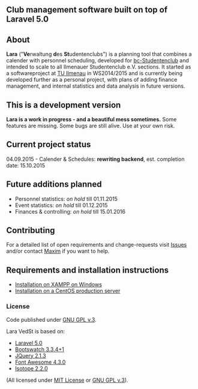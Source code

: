 ## Club management software built on top of Laravel 5.0

## About
**Lara** ("**Ve**rwaltung **d**es **St**udentenclubs") is a planning tool that combines a calender with personnel scheduling, developed for [bc-Studentenclub](http://www.bc-club.de) and intended to scale to all Ilmenauer Studentenclub e.V. sections.
It started as a softwareproject at [TU Ilmenau](http://tu-ilmenau.de) in WS2014/2015 and is currently being developed further as a personal project, with plans of adding finance management, and internal statistics and data analysis in future versions.


## This is a development version
**Lara is a work in progress - and a beautiful mess sometimes.**
Some features are missing. 
Some bugs are still alive.
Use at your own risk.


## Current project status
04.09.2015 - Calender & Schedules: **rewriting backend**, est. completion date: 15.10.2015


## Future additions planned
- Personnel statistics: *on hold* till 01.11.2015
- Event statistics: *on hold* till 01.12.2015
- Finances & controlling: *on hold* till 15.01.2016


## Contributing
For a detailed list of open requirements and change-requests visit [Issues](https://github.com/4D44H/lara-vedst/issues) and/or contact [Maxim](https://github.com/4D44H) if you want to help.
 

## Requirements and installation instructions
- [Installation on XAMPP on Windows](https://github.com/4D44H/lara-vedst/wiki/Installation-on-Windows)
- [Installation on a CentOS production server](https://github.com/4D44H/lara-vedst/wiki/Installation-on-Linux)


### License
Code published under [GNU GPL v.3](https://github.com/4D44H/lara-vedst/blob/master/LICENSE).

Lara VedSt is based on: 
- [Laravel 5.0](http://laravel.com)
- [Bootswatch 3.3.4+1](http://bootswatch.com)
- [JQuery 2.1.3](http://jquery.com)
- [Font Awesome 4.3.0](http://fortawesome.github.io/Font-Awesome) 
- [Isotope 2.2.0](http://isotope.metafizzy.co/)

(All licensed under [MIT License](http://opensource.org/licenses/MIT) or [GNU GPL v.3](http://opensource.org/licenses/GPL-3.0)).
